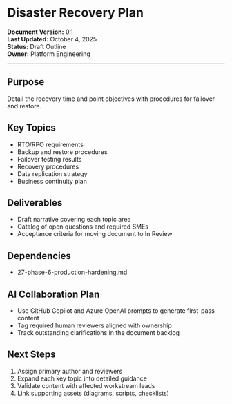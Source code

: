 # Disaster Recovery Plan

**Document Version:** 0.1  
**Last Updated:** October 4, 2025  
**Status:** Draft Outline  
**Owner:** Platform Engineering

---

## Purpose

Detail the recovery time and point objectives with procedures for failover and restore.

## Key Topics

- RTO/RPO requirements
- Backup and restore procedures
- Failover testing results
- Recovery procedures
- Data replication strategy
- Business continuity plan

## Deliverables

- Draft narrative covering each topic area
- Catalog of open questions and required SMEs
- Acceptance criteria for moving document to In Review

## Dependencies

- 27-phase-6-production-hardening.md

## AI Collaboration Plan

- Use GitHub Copilot and Azure OpenAI prompts to generate first-pass content
- Tag required human reviewers aligned with ownership
- Track outstanding clarifications in the document backlog

## Next Steps

1. Assign primary author and reviewers
2. Expand each key topic into detailed guidance
3. Validate content with affected workstream leads
4. Link supporting assets (diagrams, scripts, checklists)
